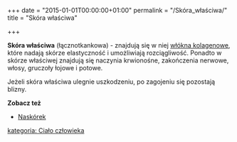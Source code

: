 +++
date = "2015-01-01T00:00:00+01:00"
permalink = "/Skóra_właściwa/"
title = "Skóra właściwa"

+++

**Skóra właściwa** (łącznotkankowa) - znajdują się w niej [włókna kolagenowe](/atopedia/Kolagen "wikilink"), które nadają skórze elastyczność i umożliwiają rozciągliwość. Ponadto w skórze właściwej znajdują się naczynia krwionośne, zakończenia nerwowe, włosy, gruczoły łojowe i potowe.

Jeżeli skóra właściwa ulegnie uszkodzeniu, po zagojeniu się pozostają blizny.

**Zobacz też**

-   [Naskórek](/atopedia/Naskórek "wikilink")

[kategoria: Ciało człowieka](/atopedia/kategoria:_Ciało_człowieka "wikilink")